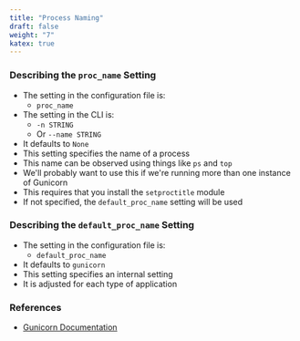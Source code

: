 ```yaml
---
title: "Process Naming"
draft: false
weight: "7"
katex: true
---
```


### Describing the `proc_name` Setting
- The setting in the configuration file is:
	- `proc_name`
- The setting in the CLI is:
	- `-n STRING`
	- Or `--name STRING`
- It defaults to `None`
- This setting specifies the name of a process
- This name can be observed using things like `ps` and `top`
- We'll probably want to use this if we're running more than one instance of Gunicorn
- This requires that you install the `setproctitle` module
- If not specified, the `default_proc_name` setting will be used

### Describing the `default_proc_name` Setting
- The setting in the configuration file is:
	- `default_proc_name`
- It defaults to `gunicorn`
- This setting specifies an internal setting
- It is adjusted for each type of application

### References
- [Gunicorn Documentation](https://docs.gunicorn.org/en/stable/settings.html#process-naming)
